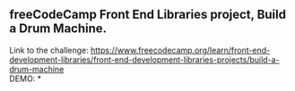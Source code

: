## freeCodeCamp Front End Libraries project, **Build a Drum Machine**.

Link to the challenge: https://www.freecodecamp.org/learn/front-end-development-libraries/front-end-development-libraries-projects/build-a-drum-machine \
DEMO: \*
